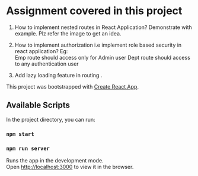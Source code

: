 # Assignment covered in this project

1.   How to implement nested routes in React Application?  Demonstrate with example.  Plz refer the image to get an idea. 

2.  How to implement authorization i.e implement role based security in react application?
	Eg:  			
			Emp route should access only for Admin user 
			Dept  route should access to any authentication user 			

3.  Add lazy loading feature in routing . 

This project was bootstrapped with [Create React App](https://github.com/facebook/create-react-app).

## Available Scripts

In the project directory, you can run:

### `npm start`
### `npm run server`

Runs the app in the development mode.\
Open [http://localhost:3000](http://localhost:3000) to view it in the browser.

